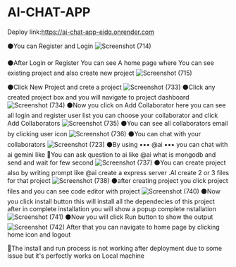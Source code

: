 # AI-CHAT-APP

Deploy link:https://ai-chat-app-eidq.onrender.com

⚫You can Register and Login
![Screenshot (714)](https://github.com/user-attachments/assets/c74ef04d-5171-4459-9358-37a3bd2f7b81)

⚫After Login or Register You can see A home page where You can see existing project and also create new project
![Screenshot (715)](https://github.com/user-attachments/assets/93ed4a10-9011-443d-841f-362a2edbd161)

⚫Click New Project and crete a project
![Screenshot (733)](https://github.com/user-attachments/assets/f2f645f3-fedf-44c7-9188-5d371c82d503)
⚫Click any created project box and you will navigate to project dashboard
![Screenshot (734)](https://github.com/user-attachments/assets/ba4a62dc-1492-4f31-b207-962051c7e05d)
⚫Now you click on Add Collaborator here you can see all login and register user list you can choose your collaborator and click Add Collaborators
![Screenshot (735)](https://github.com/user-attachments/assets/00cad25b-e03d-4673-b1af-f08787a9a914)
⚫You can see all collaborators email by clicking user icon
![Screenshot (736)](https://github.com/user-attachments/assets/9450dc8e-ae06-4fda-af55-8187e0a09cb6)
⚫You can chat with your collaborators
![Screenshot (723)](https://github.com/user-attachments/assets/617f50dd-f510-41f7-b45c-34e3a7a21e15)
⚫By using  ▪️▪️▪️ @ai ▪️▪️▪️ you can chat with ai gemini like 🔵You can ask question to ai like @ai what is mongodb and send and wait for few second
![Screenshot (737)](https://github.com/user-attachments/assets/215c04a8-3abe-4db7-b131-f05bbb185a31)
⚫You can create project also by writing prompt like @ai create a express server .AI create 2 or 3 files for that project
![Screenshot (738)](https://github.com/user-attachments/assets/e3e000c3-f41d-4feb-be17-e46b1abe5fd2)
⚫after creating project you click project files and you can see code editor with project
![Screenshot (740)](https://github.com/user-attachments/assets/1c141f64-2ecf-473b-93ca-9d5cb430007b)
⚫Now you click install button this will install all the dependecies of this project after in complete installation you will show a popup complete nstallation
![Screenshot (741)](https://github.com/user-attachments/assets/c28bf78e-32ee-411c-ac85-f2bdf97ab1f6)
⚫Now you will click Run button to show the output
![Screenshot (742)](https://github.com/user-attachments/assets/a71c2a1c-996b-4b38-99c9-e7b8eeca11c7)
After that you can navigate to home page by clicking home icon and logout


🔴The install and run process is not working after deployment due to some issue but it's perfectly works on Local machine
